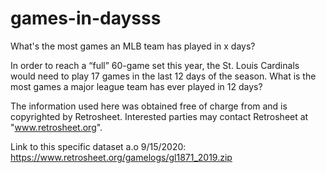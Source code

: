 # games-in-daysss
What's the most games an MLB team has played in x days?

In order to reach a “full” 60-game set this year, the St. Louis Cardinals would need to play 17 games in the last 12 days of the season. What is the most games a major league team has ever played in 12 days?

The information used here was obtained free of charge from and is copyrighted by Retrosheet.  Interested parties may contact Retrosheet at "www.retrosheet.org".

Link to this specific dataset a.o 9/15/2020: https://www.retrosheet.org/gamelogs/gl1871_2019.zip
